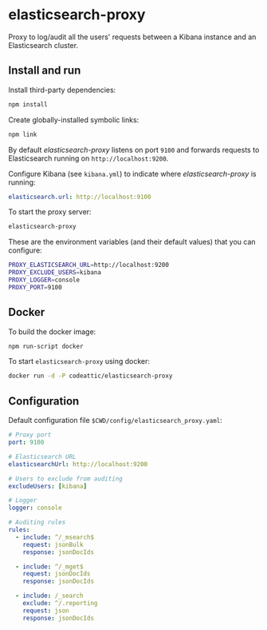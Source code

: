 # elasticsearch-proxy

Proxy to log/audit all the users' requests between a Kibana instance and an Elasticsearch cluster.

## Install and run

Install third-party dependencies:

```bash
npm install
```    
    
Create globally-installed symbolic links:    
    
```bash
npm link
```    
    
By default _elasticsearch-proxy_ listens on port `9100` and forwards requests to Elasticsearch running on `http://localhost:9200`.

Configure Kibana (see `kibana.yml`) to indicate where _elasticsearch-proxy_ is running: 
    
```yaml
elasticsearch.url: http://localhost:9100
```
        
To start the proxy server:
        
```bash
elasticsearch-proxy            
```       
        
These are the environment variables (and their default values) that you can configure:

```bash
PROXY_ELASTICSEARCH_URL=http://localhost:9200
PROXY_EXCLUDE_USERS=kibana
PROXY_LOGGER=console
PROXY_PORT=9100
```

## Docker

To build the docker image:

```bash
npm run-script docker
```
    
To start `elasticsearch-proxy` using docker:

```bash
docker run -d -P codeattic/elasticsearch-proxy
```

## Configuration

Default configuration file `$CWD/config/elasticsearch_proxy.yaml`:

```yaml
# Proxy port
port: 9100

# Elasticsearch URL
elasticsearchUrl: http://localhost:9200

# Users to exclude from auditing
excludeUsers: [kibana]

# Logger
logger: console

# Auditing rules
rules:
  - include: ^/_msearch$
    request: jsonBulk
    response: jsonDocIds

  - include: ^/_mget$
    request: jsonDocIds
    response: jsonDocIds

  - include: /_search
    exclude: ^/.reporting
    request: json
    response: jsonDocIds
```
